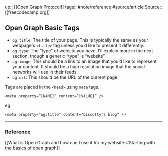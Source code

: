 up:: [[Open Graph Protocol]]
tags:: #note/reference #source/article 
Source:: [[freecodecamp.org]]

## Open Graph Basic Tags

- `og:title`: The title of your page. This is typically the same as your webpage's `<title>` tag unless you’d like to present it differently.
- `og:type`: The “type” of website you have. I’ll explain more in the next section, though a generic “type” is “website”.
- `og:image`: This should be a link to an image that you’d like to represent your content. It should be a high resolution image that the social networks will use in their feeds.
- `og:url`: This should be the URL of the current page.

Tags are placed in the `<head>` using `meta` tags.

```
<meta property=“[NAME]” content=“[VALUE]” />
```

eg.

```
<meta property="og:title" content="biscotty's blog" />
```

---
### Reference

[[What is Open Graph and how can I use it for my website-#Starting with the basics of open graph]]